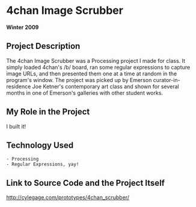 # 4chan Image Scrubber

**Winter 2009**

## Project Description

The 4chan Image Scrubber was a Processing project I made for class. It simply loaded 4chan's /b/ board, ran some regular expressions to capture image URLs, and then presented them one at a time at random in the program's window. The project was picked up by Emerson curator-in-residence Joe Ketner's contemporary art class and shown for several months in one of Emerson's galleries with other student works.

## My Role in the Project

I built it!

## Technology Used

	- Processing
	- Regular Expressions, yay!

## Link to Source Code and the Project Itself

http://cylegage.com/prototypes/4chan_scrubber/